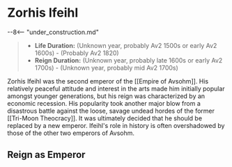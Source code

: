 # Zorhis Ifeihl

--8<-- "under_construction.md"

> - **Life Duration:** (Unknown year, probably Av2 1500s or early Av2 1600s) - (Probably Av2 1820)
> - **Reign Duration:** (Unknown year, probably late 1600s or early Av2 1700s) - (Unknown year, probably mid Av2 1700s)

Zorhis Ifeihl was the second emperor of the [[Empire of Avsohm]]. His relatively peaceful attitude and interest in the arts made him initially popular amongst younger generations, but his reign was characterized by an economic recession. His popularity took another major blow from a disastrous battle against the loose, savage undead hordes of the former [[Tri-Moon Theocracy]]. It was ultimately decided that he should be replaced by a new emperor. Ifeihl's role in history is often overshadowed by those of the other two emperors of Avsohm.

## Reign as Emperor
